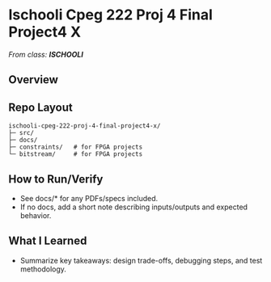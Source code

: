 # Ischooli Cpeg 222 Proj 4 Final Project4 X

_From class: **ISCHOOLI**_

## Overview

## Repo Layout
```
ischooli-cpeg-222-proj-4-final-project4-x/
├─ src/
├─ docs/
├─ constraints/   # for FPGA projects
└─ bitstream/     # for FPGA projects
```

## How to Run/Verify
- See docs/* for any PDFs/specs included.
- If no docs, add a short note describing inputs/outputs and expected behavior.

## What I Learned
- Summarize key takeaways: design trade-offs, debugging steps, and test methodology.